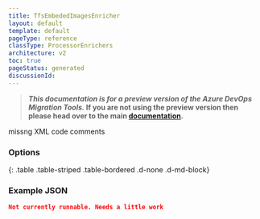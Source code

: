 ```yaml
---
title: TfsEmbededImagesEnricher
layout: default
template: default
pageType: reference
classType: ProcessorEnrichers
architecture: v2
toc: true
pageStatus: generated
discussionId: 
---
```



>**_This documentation is for a preview version of the Azure DevOps Migration Tools._ If you are not using the preview version then please head over to the main [documentation](https://nkdagility.com/docs/azure-devops-migration-tools).**

missng XML code comments

### Options

<Options>
{: .table .table-striped .table-bordered .d-none .d-md-block}

### Example JSON

```JSON
Not currently runnable. Needs a little work
```